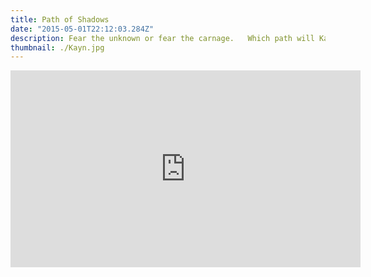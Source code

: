 ```yaml
---
title: Path of Shadows
date: "2015-05-01T22:12:03.284Z"
description: Fear the unknown or fear the carnage.   Which path will Kayn take?
thumbnail: ./Kayn.jpg
---
```


<div class="post-content-body-wide">

<iframe width="560" height="315" src="https://www.youtube.com/embed/zmdkmPsmEnA?controls=0" title="YouTube video player" frameborder="0" allow="accelerometer; autoplay; clipboard-write; encrypted-media; gyroscope; picture-in-picture" allowfullscreen></iframe>

</div>
